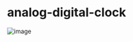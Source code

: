 # analog-digital-clock

![image](https://github.com/iggusti/analog-digital-clock/assets/25238163/451623b1-8d0c-4979-ada9-e0e90c314e6d)
